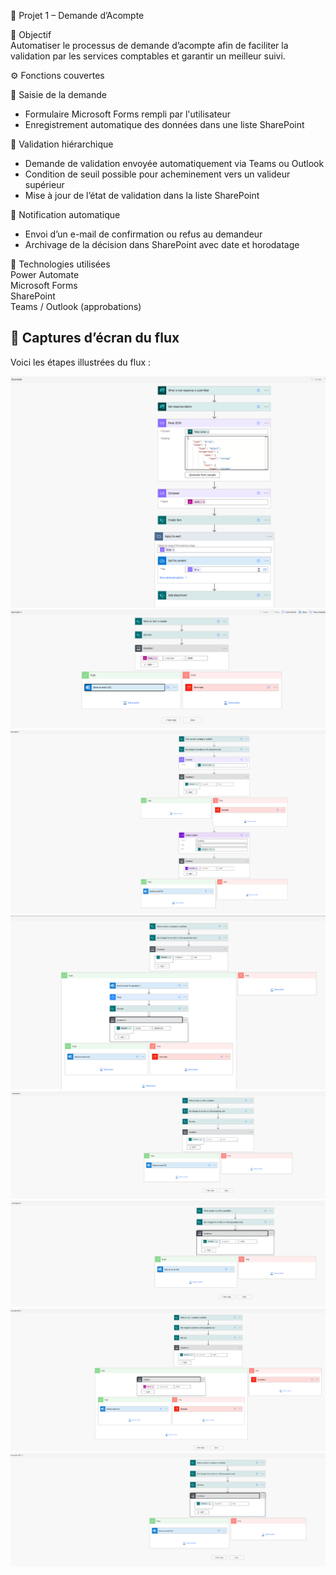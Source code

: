 📁 Projet 1 – Demande d’Acompte

🎯 Objectif  
Automatiser le processus de demande d’acompte afin de faciliter la validation par les services comptables et garantir un meilleur suivi.

⚙️ Fonctions couvertes  

📝 Saisie de la demande  
- Formulaire Microsoft Forms rempli par l'utilisateur  
- Enregistrement automatique des données dans une liste SharePoint

🔔 Validation hiérarchique  
- Demande de validation envoyée automatiquement via Teams ou Outlook  
- Condition de seuil possible pour acheminement vers un valideur supérieur  
- Mise à jour de l’état de validation dans la liste SharePoint

📩 Notification automatique  
- Envoi d’un e-mail de confirmation ou refus au demandeur  
- Archivage de la décision dans SharePoint avec date et horodatage

🧩 Technologies utilisées  
Power Automate  
Microsoft Forms  
SharePoint  
Teams / Outlook (approbations)



## 📸 Captures d’écran du flux

Voici les étapes illustrées du flux :

![Flow 1](Flow1.png)  
![Flow 2](Flow2.png)  
![Flow 3](Flow3.png)  
![Flow 4](Flow4.png)  
![Flow 5](Flow5.png)  
![Flow 6](Flow6.png)  
![Flow 7](Flow7.png)  
![Flow 8](Flow8.png)

